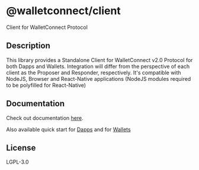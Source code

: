 # @walletconnect/client

Client for WalletConnect Protocol

## Description

This library provides a Standalone Client for WalletConnect v2.0 Protocol for both Dapps and Wallets. Integration will differ from the perspective of each client as the Proposer and Responder, respectively. It's compatible with NodeJS, Browser and React-Native applications (NodeJS modules required to be polyfilled for React-Native)

## Documentation

Check out documentation [here](https://docs.walletconnect.org/v/2.0/).

Also available quick start for [Dapps](https://docs.walletconnect.org/v/2.0/quick-start/dapps/client) and for [Wallets](https://docs.walletconnect.org/v/2.0/quick-start/wallets/react-native)

## License

LGPL-3.0
